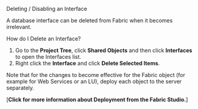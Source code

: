 Deleting / Disabling an Interface

A database interface can be deleted from Fabric when it becomes irrelevant.

How do I Delete an Interface?

1.	Go to the **Project Tree**, click **Shared Objects** and then click **Interfaces** to open the Interfaces list.
2.	Right click the **Interface** and click **Delete Selected Items**.

Note that for the changes to become effective for the Fabric object (for example for Web Services or an LU), deploy each object to the server separately.

[**Click for more information about Deployment from the Fabric Studio.**]
